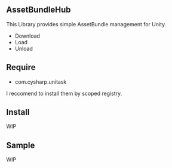 ## AssetBundleHub

This Library provides simple AssetBundle management for Unity.
- Download
- Load
- Unload

## Require
- com.cysharp.unitask

I reccomend to install them by scoped registry.

## Install
WIP

## Sample
WIP